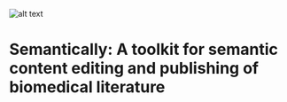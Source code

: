 
![alt text](https://github.com/ahmadchan/Semantically/blob/master/logo.png)

# Semantically: A toolkit for semantic content editing and publishing of biomedical literature


